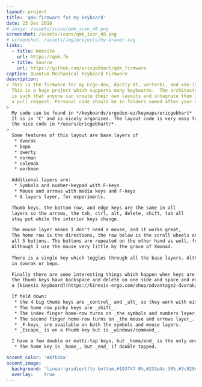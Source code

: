 ```yaml
---
layout: project
title: 'qmk-firmware for my keyboard'
date: 25 Dec 2018
# image: /assets/icons/qmk_icon_48.png
screenshot: /assets/icons/qmk_icon_48.png
# screenshot: /assets/img/projects/hy-drawer.svg
links:
  - title: Website
    url: https://qmk.fm 
  - title: Source
    url: https://github.com/ericgebhart/qmk_firmware
caption: Quantum Mechanical Keyboard Firmware
description: 
> This is the firmware for my Ergo-dox, dactly-8t, verterbi, and xde-75 keyboards.
  This is a huge project which supports many keyboards.  The architecture of the project
  is such that anyone can create their own layouts and integrate them into the project with
  a pull request. Personal code should be in folders named after your github account.  
>    
  My code can be found in */keyboards/ergodox-ez/keymaps/ericgebhart*  and in */users/ericgebhart*.
  It is in 'C' and is nicely organized. The layout code is very easy to read, all because of
  the nice code in */users/ericgebhart/*.  
>  
  Some features of this layout are base layers of 
   * dvorak
   * bepo 
   * qwerty
   * norman
   * colemak
   * workman   

  Additional layers are: 
   * Symbols and number-keypad with F-keys
   * Mouse and arrows with media keys and F-keys
   * A layers layer, for experiments.

  Thumb keys, the bottom row, and edge keys are the same in all
  layers so the arrows, the tab, ctrl, alt, delete, shift, tab all
  stay put while the interior keys change.

  The mouse layer means I don't need a mouse, and it works great,
  The home row is the directions, the row below is the scroll wheels and the row above is
  all 5 buttons. The buttons are repeated on the other hand as well, for drag and drop.
  Although I use the mouse very little by the grace of Xmonad.
  
  There is a single key which toggles through all the base layers. Although I usually leave it
  in dvorak or bepo.

  Finally there are some interesting things which happen when keys are held down.
  the thumb keys have backspace and delete on one side and space and enter on the other like
  a [kinesis keyboard](https://kinesis-ergo.com/shop/advantage2-dvorak/). 

  If held down:
   * the 4 big thumb keys are _control_ and _alt_ so they work with either hand. 
   * The home row pinky keys are _shift_.
   * The index finger home-row turns on _the symbols and numbers layer_.
   * The second finger home-row turns on _the mouse and arrows layer_.
   * _F-keys_ are available on both the symbols and mouse layers.
   * _Escape_ is on a thumb key but is _windows/command_.

  I have a few double or multi-tap keys, but _home/end_ is the only one I use very much.
   * The home key is _home_, but _end_ if double tapped.

accent_color: '#4fb1ba'
accent_image:
  background: 'linear-gradient(to bottom,#193747 0%,#233e4c 30%,#3c929e 50%,#d5d5d4 70%,#cdccc8 100%)'
  overlay:    true
---
```

